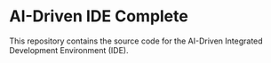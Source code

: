 # AI-Driven IDE Complete

This repository contains the source code for the AI-Driven Integrated Development Environment (IDE).

